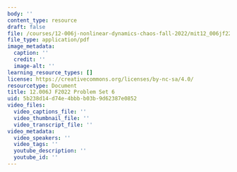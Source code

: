 ```yaml
---
body: ''
content_type: resource
draft: false
file: /courses/12-006j-nonlinear-dynamics-chaos-fall-2022/mit12_006jf22_ps6.pdf
file_type: application/pdf
image_metadata:
  caption: ''
  credit: ''
  image-alt: ''
learning_resource_types: []
license: https://creativecommons.org/licenses/by-nc-sa/4.0/
resourcetype: Document
title: 12.006J F2022 Problem Set 6
uid: 5b238d14-d74e-4bbb-b03b-9d62387e0852
video_files:
  video_captions_file: ''
  video_thumbnail_file: ''
  video_transcript_file: ''
video_metadata:
  video_speakers: ''
  video_tags: ''
  youtube_description: ''
  youtube_id: ''
---
```

